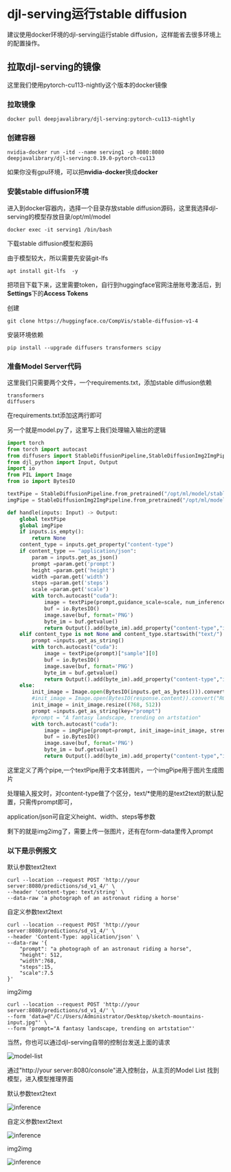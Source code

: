 # djl-serving运行stable diffusion
建议使用docker环境的djl-serving运行stable diffusion，这样能省去很多环境上的配置操作。

## 拉取djl-serving的镜像
这里我们使用pytorch-cu113-nightly这个版本的docker镜像

### 拉取镜像

`docker pull deepjavalibrary/djl-serving:pytorch-cu113-nightly`

### 创建容器

`nvidia-docker run -itd --name serving1 -p 8080:8080 deepjavalibrary/djl-serving:0.19.0-pytorch-cu113`

如果你没有gpu环境，可以把**nvidia-docker**换成**docker**

### 安装stable diffusion环境

进入到docker容器内，选择一个目录存放stable diffusion源码，这里我选择djl-serving的模型存放目录/opt/ml/model

`docker exec -it serving1 /bin/bash`

下载stable diffusion模型和源码

由于模型较大，所以需要先安装git-lfs

`apt install git-lfs  -y`

把项目下载下来，这里需要token，自行到huggingface官网注册账号激活后，到**Settings**下的**Access Tokens**

创建

`git clone https://huggingface.co/CompVis/stable-diffusion-v1-4`

安装环境依赖

`pip install --upgrade diffusers transformers scipy`

### 准备Model Server代码
这里我们只需要两个文件，一个requirements.txt，添加stable diffusion依赖

```text
transformers
diffusers
```
在requirements.txt添加这两行即可

另一个就是model.py了，这里写上我们处理输入输出的逻辑
```python
import torch
from torch import autocast
from diffusers import StableDiffusionPipeline,StableDiffusionImg2ImgPipeline
from djl_python import Input, Output
import io
from PIL import Image
from io import BytesIO

textPipe = StableDiffusionPipeline.from_pretrained("/opt/ml/model/stable-diffusion-v1-4",revision="fp16", torch_dtype=torch.float16).to("cuda")
imgPipe = StableDiffusionImg2ImgPipeline.from_pretrained("/opt/ml/model/stable-diffusion-v1-4",revision="fp16", torch_dtype=torch.float16).to("cuda")

def handle(inputs: Input) -> Output:
    global textPipe
    global imgPipe
    if inputs.is_empty():
        return None
    content_type = inputs.get_property("content-type")
    if content_type == "application/json":
        param = inputs.get_as_json()
        prompt =param.get('prompt')
        height =param.get('height')
        width =param.get('width')
        steps =param.get('steps')
        scale =param.get('scale')
        with torch.autocast("cuda"):
            image = textPipe(prompt,guidance_scale=scale, num_inference_steps=steps,height=height, width=width)["sample"][0]
            buf = io.BytesIO()
            image.save(buf, format='PNG')
            byte_im = buf.getvalue()
            return Output().add(byte_im).add_property("content-type","image/png")
    elif content_type is not None and content_type.startswith("text/"):
        prompt =inputs.get_as_string()
        with torch.autocast("cuda"):
            image = textPipe(prompt)["sample"][0]
            buf = io.BytesIO()
            image.save(buf, format='PNG')
            byte_im = buf.getvalue()
            return Output().add(byte_im).add_property("content-type","image/png")
    else:
        init_image = Image.open(BytesIO(inputs.get_as_bytes())).convert("RGB")
        #init_image = Image.open(BytesIO(response.content)).convert("RGB")
        init_image = init_image.resize((768, 512))
        prompt =inputs.get_as_string(key="prompt")
        #prompt = "A fantasy landscape, trending on artstation"
        with torch.autocast("cuda"):
            image = imgPipe(prompt=prompt, init_image=init_image, strength=0.75, guidance_scale=7.5).images[0]
            buf = io.BytesIO()
            image.save(buf, format='PNG')
            byte_im = buf.getvalue()
            return Output().add(byte_im).add_property("content-type","image/png")
```

这里定义了两个pipe,一个textPipe用于文本转图片，一个imgPipe用于图片生成图片

处理输入报文时，对content-type做了个区分，text/*使用的是text2text的默认配置，只需传prompt即可，

application/json可自定义height、width、steps等参数

剩下的就是img2img了，需要上传一张图片，还有在form-data里传入prompt

### 以下是示例报文

默认参数text2text
```
curl --location --request POST 'http://your server:8080/predictions/sd_v1_4/' \
--header 'content-type: text/string' \
--data-raw 'a photograph of an astronaut riding a horse'
```
自定义参数text2text
```
curl --location --request POST 'http://your server:8080/predictions/sd_v1_4/' \
--header 'Content-Type: application/json' \
--data-raw '{
    "prompt": "a photograph of an astronaut riding a horse",
    "height": 512,
    "width":768,
    "steps":15,
    "scale":7.5
}'
```

img2img
```
curl --location --request POST 'http://your server:8080/predictions/sd_v1_4/' \
--form 'data=@"/C:/Users/Administrator/Desktop/sketch-mountains-input.jpg"' \
--form 'prompt="A fantasy landscape, trending on artstation"'
```
当然，你也可以通过djl-serving自带的控制台发送上面的请求

![model-list](img/model-list.png)

通过"http://your server:8080/console"进入控制台，从主页的Model List 找到模型，进入模型推理界面

默认参数text2text

![inference](img/inference.png)

自定义参数text2text

![inference](img/text2text.png)

img2img

![inference](img/img2img.png)
